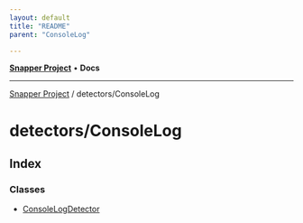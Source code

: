```yaml
---
layout: default
title: "README"
parent: "ConsoleLog"

---
```

[**Snapper Project**](../../README.md) • **Docs**

***

[Snapper Project](../../README.md) / detectors/ConsoleLog

# detectors/ConsoleLog

## Index

### Classes

- [ConsoleLogDetector](classes/ConsoleLogDetector.md)
